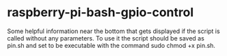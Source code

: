 # raspberry-pi-bash-gpio-control

Some helpful information near the bottom that gets displayed if the script is called without any parameters. 
To use it the script should be saved as pin.sh and set to be executable with the command sudo chmod +x pin.sh.
